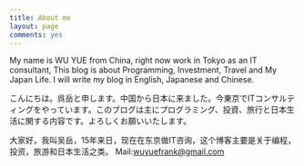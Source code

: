 ```yaml
---
title: About me
layout: page
comments: yes
---
```

  
My name is WU YUE from China, right now work in Tokyo as an IT consultant,
This blog is about Programming, Investment, Travel and My Japan Life.
I will write my blog in English, Japanese and Chinese.


こんにちは。呉岳と申します。中国から日本に来ました。今東京でITコンサルティングをやっています。このブログは主にプログラミング、投資、旅行と日本生活に関する内容です。よろしくお願いいたします。


大家好，我叫吴岳，15年来日，现在在东京做IT咨询，这个博客主要是关于编程，投资，旅游和日本生活之类。
Mail:wuyuefrank@gmail.com      


